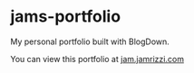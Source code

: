 # jams-portfolio
My personal portfolio built with BlogDown.

You can view this portfolio at [jam.jamrizzi.com](http://jam.jamrizzi.com)
